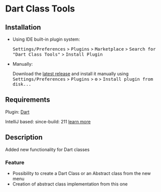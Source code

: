 # Dart Class Tools

## Installation

- Using IDE built-in plugin system:

  <kbd>Settings/Preferences</kbd> > <kbd>Plugins</kbd> > <kbd>Marketplace</kbd> > <kbd>Search for "Dart Class Tools"</kbd> >
  <kbd>Install Plugin</kbd>

- Manually:

  Download the [latest release](https://plugins.jetbrains.com/plugin/20720-dart-class-tools) and install it manually using
  <kbd>Settings/Preferences</kbd> > <kbd>Plugins</kbd> > <kbd>⚙️</kbd> > <kbd>Install plugin from disk...</kbd>

## Requirements

Plugin: [Dart](https://plugins.jetbrains.com/plugin/6351-dart)

IntelliJ based: since-build: 211 [learn more](https://www.jetbrains.org/intellij/sdk/docs/basics/getting_started/build_number_ranges.html)

## Description

Added new functionality for Dart classes

### Feature

- Possibility to create a Dart Class or an Abstract class from the new menu
- Creation of abstract class implementation from this one


